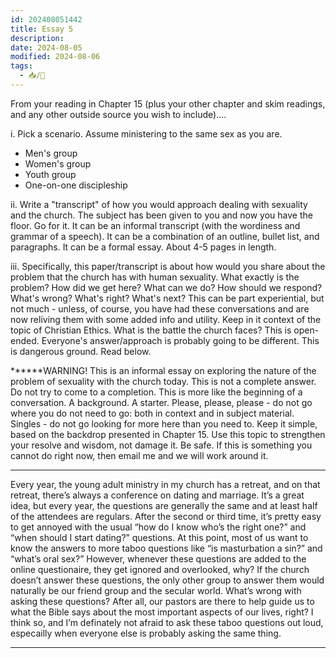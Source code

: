 ```yaml
---
id: 202408051442
title: Essay 5
description: 
date: 2024-08-05
modified: 2024-08-06
tags:
  - 📥/🌱
---
```

From your reading in Chapter 15 (plus your other chapter and skim readings, and any other outside source you wish to include)....

i. Pick a scenario. Assume ministering to the same sex as you are.
- Men's group
- Women's group
- Youth group
- One-on-one discipleship

ii. Write a "transcript" of how you would approach dealing with sexuality and the church. The subject has been given to you and now you have the floor. Go for it. It can be an informal transcript (with the wordiness and grammar of a speech). It can be a combination of an outline, bullet list, and paragraphs. It can be a formal essay. About 4-5 pages in length.

iii. Specifically, this paper/transcript is about how would you share about the problem that the church has with human sexuality. What exactly is the problem? How did we get here? What can we do? How should we respond? What's wrong? What's right? What's next? This can be part experiential, but not much - unless, of course, you have had these conversations and are now reliving them with some added info and utility. Keep in it context of the topic of Christian Ethics. What is the battle the church faces? This is open-ended. Everyone's answer/approach is probably going to be different. This is dangerous ground. Read below.

******WARNING!
This is an informal essay on exploring the nature of the problem of sexuality with the church today. This is not a complete answer. Do not try to come to a completion. This is more like the beginning of a conversation. A background. A starter. Please, please, please - do not go where you do not need to go: both in context and in subject material. Singles - do not go looking for more here than you need to. Keep it simple, based on the backdrop presented in Chapter 15. Use this topic to strengthen your resolve and wisdom, not damage it. Be safe. If this is something you cannot do right now, then email me and we will work around it.

---

Every year, the young adult ministry in my church has a retreat, and on that retreat, there’s always a conference on dating and marriage. It’s a great idea, but every year, the questions are generally the same and at least half of the attendees are regulars. After the second or third time, it’s pretty easy to get annoyed with the usual “how do I know who’s the right one?” and “when should I start dating?” questions. At this point, most of us want to know the answers to more taboo questions like “is masturbation a sin?” and “what’s oral sex?” However, whenever these questions are added to the online questionaire, they get ignored and overlooked, why? If the church doesn’t answer these questions, the only other group to answer them would naturally be our friend group and the secular world. What’s wrong with asking these questions? After all, our pastors are there to help guide us to what the Bible says about the most important aspects of our lives, right? I think so, and I’m definately not afraid to ask these taboo questions out loud, especailly when everyone else is probably asking the same thing.

---

